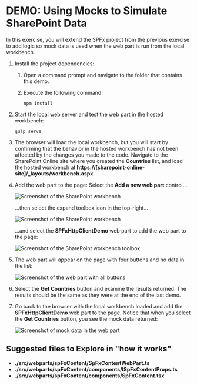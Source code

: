 # DEMO: Using Mocks to Simulate SharePoint Data

In this exercise, you will extend the SPFx project from the previous exercise to add logic so mock data is used when the web part is run from the local workbench.

1. Install the project dependencies:
    1. Open a command prompt and navigate to the folder that contains this demo.
    1. Execute the following command:

        ```shell
        npm install
        ```

1. Start the local web server and test the web part in the hosted workbench:

    ```shell
    gulp serve
    ```

1. The browser will load the local workbench, but you will start by confirming that the behavior in the hosted workbench has not been affected by the changes you made to the code. Navigate to the SharePoint Online site where you created the **Countries** list, and load the hosted workbench at **https://[sharepoint-online-site]/_layouts/workbench.aspx**.

1. Add the web part to the page: Select the **Add a new web part** control...

    ![Screenshot of the SharePoint workbench](../../Images/add-webpart-01.png)

    ...then select the expand toolbox icon in the top-right...

    ![Screenshot of the SharePoint workbench](../../Images/add-webpart-02.png)

    ...and select the **SPFxHttpClientDemo** web part to add the web part to the page:

    ![Screenshot of the SharePoint workbench toolbox](../../Images/add-webpart-03.png)

1. The web part will appear on the page with four buttons and no data in the list:

    ![Screenshot of the web part with all buttons](../../Images/all-buttons.png)

1. Select the **Get Countries** button and examine the results returned. The results should be the same as they were at the end of the last demo.
1. Go back to the browser with the local workbench loaded and add the **SPFxHttpClientDemo** web part to the page. Notice that when you select the **Get Countries** button, you see the mock data returned:

    ![Screenshot of mock data in the web part](../../Images/local-workbench-02.png)

## Suggested files to Explore in "how it works"

- **./src/webparts/spFxContent/SpFxContentWebPart.ts**
- **./src/webparts/spFxContent/components/ISpFxContentProps.ts**
- **./src/webparts/spFxContent/components/SpFxContent.tsx**